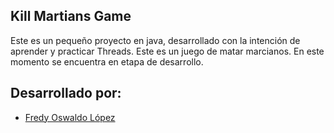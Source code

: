 ## Kill Martians Game

Este es un pequeño proyecto en java, desarrollado con la intención de aprender y practicar Threads. Este es un juego de matar marcianos. 
En este momento se encuentra en etapa de desarrollo.

## Desarrollado por:

- [Fredy Oswaldo López](https://github.com/fredylopez01)
